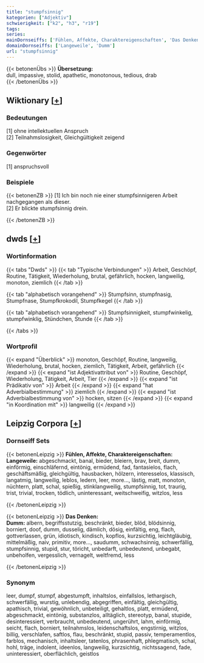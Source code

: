 ```yaml
---
title: "stumpfsinnig"
kategorien: ["Adjektiv"]
schwierigkeit: ["k2", "h3", "r19"]
tags:
series:
mainDornseiffs: ['Fühlen, Affekte, Charaktereigenschaften', 'Das Denken']
domainDornseiffs: ['Langeweile', 'Dumm']
url: "stumpfsinnig"
---
```


{{< betonenÜbs >}}
**Übersetzung:**  
dull, impassive, stolid, apathetic, monotonous, tedious, drab  
{{< /betonenÜbs >}}

## Wiktionary [[+](https://de.wiktionary.org/wiki/stumpfsinnig)]

### Bedeutungen
[1] ohne intellektuellen Anspruch  
[2] Teilnahmslosigkeit, Gleichgültigkeit zeigend  

### Gegenwörter
[1] anspruchsvoll  

### Beispiele
{{< betonenZB >}}
[1] Ich bin noch nie einer stumpfsinnigeren Arbeit nachgegangen als dieser.  
[2] Er blickte stumpfsinnig drein.  

{{< /betonenZB >}}


## dwds [[+](https://www.dwds.de/wb/stumpfsinnig)]

### Wortinformation
{{< tabs "Dwds" >}}
{{< tab "Typische Verbindungen" >}}
Arbeit, Geschöpf, Routine, Tätigkeit, Wiederholung, brutal, gefährlich, hocken, langweilig, monoton, ziemlich
{{< /tab >}}

{{< tab "alphabetisch vorangehend" >}}
Stumpfsinn, stumpfnasig, Stumpfnase, Stumpfkrokodil, Stumpfkegel
{{< /tab >}}

{{< tab "alphabetisch vorangehend" >}}
Stumpfsinnigkeit, stumpfwinkelig, stumpfwinklig, Stündchen, Stunde
{{< /tab >}}

{{< /tabs >}}

### Wortprofil
{{< expand "Überblick" >}} monoton, Geschöpf, Routine, langweilig, Wiederholung, brutal, hocken, ziemlich, Tätigkeit, Arbeit, gefährlich {{< /expand >}}
{{< expand "ist Adjektivattribut von" >}} Routine, Geschöpf, Wiederholung, Tätigkeit, Arbeit, Tier {{< /expand >}}
{{< expand "ist Prädikativ von" >}} Arbeit {{< /expand >}}
{{< expand "hat Adverbialbestimmung" >}} ziemlich {{< /expand >}}
{{< expand "ist Adverbialbestimmung von" >}} hocken, sitzen {{< /expand >}}
{{< expand "in Koordination mit" >}} langweilig {{< /expand >}}

## Leipzig Corpora [[+](https://corpora.uni-leipzig.de/en/res?word=stumpfsinnig&corpusId=deu_newscrawl-public_2018)]

### Dornseiff Sets
{{< betonenLeipzig >}}
**Fühlen, Affekte, Charaktereigenschaften:**  
**Langeweile:** abgeschmackt, banal, bieder, bleiern, brav, breit, dumm, einförmig, einschläfernd, eintönig, ermüdend, fad, fantasielos, flach, geschäftsmäßig, gleichgültig, hausbacken, hölzern, interesselos, klassisch, langatmig, langweilig, leblos, ledern, leer, more..., lästig, matt, monoton, nüchtern, platt, schal, spießig, stinklangweilig, stumpfsinnig, tot, traurig, trist, trivial, trocken, tödlich, uninteressant, weitschweifig, witzlos, less  

{{< /betonenLeipzig >}}


{{< betonenLeipzig >}}
**Das Denken:**  
**Dumm:** albern, begriffsstutzig, beschränkt, bieder, blöd, blödsinnig, borniert, doof, dumm, dusselig, dämlich, dösig, einfältig, eng, flach, gottverlassen, grün, idiotisch, kindisch, kopflos, kurzsichtig, leichtgläubig, mittelmäßig, naiv, primitiv, more..., saudumm, schwachsinnig, schwerfällig, stumpfsinnig, stupid, stur, töricht, unbedarft, unbedeutend, unbegabt, unbeholfen, vergesslich, vernagelt, weltfremd, less  

{{< /betonenLeipzig >}}

### Synonym
leer, dumpf, stumpf, abgestumpft, inhaltslos, einfallslos, lethargisch, schwerfällig, wurstig, unlebendig, abgegriffen, einfältig, gleichgültig, apathisch, trivial, gewöhnlich, unbeteiligt, gehaltlos, platt, ermüdend, abgeschmackt, eintönig, substanzlos, alltäglich, stereotyp, banal, stupide, desinteressiert, verbraucht, unbedeutend, ungerührt, lahm, einförmig, seicht, flach, borniert, teilnahmslos, leidenschaftslos, engstirnig, witzlos, billig, verschlafen, saftlos, flau, beschränkt, stupid, passiv, temperamentlos, farblos, mechanisch, inhaltsleer, tatenlos, phrasenhaft, phlegmatisch, schal, hohl, träge, indolent, ideenlos, langweilig, kurzsichtig, nichtssagend, fade, uninteressiert, oberflächlich, geistlos

